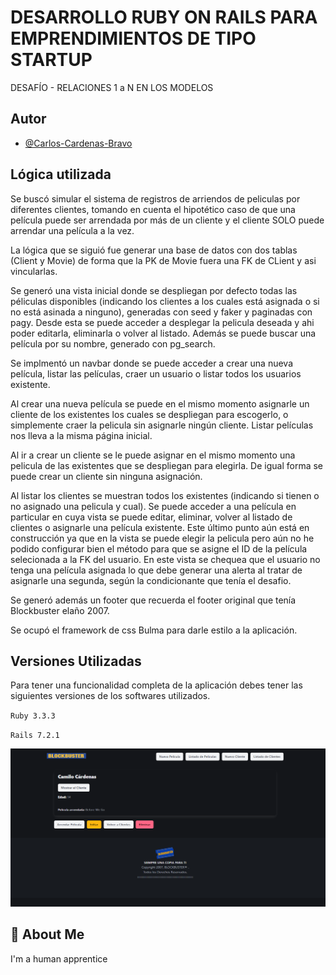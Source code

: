 
# DESARROLLO RUBY ON RAILS PARA EMPRENDIMIENTOS DE TIPO STARTUP

DESAFÍO - RELACIONES 1 a N EN LOS MODELOS






## Autor

- [@Carlos-Cardenas-Bravo](https://github.com/Carlos-Cardenas-Bravo)


## Lógica utilizada

Se buscó simular el sistema de registros de arriendos de peliculas por diferentes clientes, tomando en cuenta el hipotético caso de que una película puede ser arrendada por más de un cliente y el cliente SOLO puede arrendar una película a la vez.

La lógica que se siguió fue generar una base de datos con dos tablas (Client y Movie) de forma que la PK de Movie fuera una FK de CLient y asi vincularlas.

Se generó una vista inicial donde se despliegan por defecto todas las péliculas disponibles (indicando los clientes a los cuales está asignada o si no está asinada a ninguno), generadas con seed y faker y paginadas con pagy. Desde esta se puede acceder a desplegar la pelicula deseada y ahi poder editarla, eliminarla o volver al listado. Además se puede buscar una película por su nombre, generado con pg_search.

Se implmentó un navbar donde se puede acceder a crear una nueva película, listar las películas, craer un usuario o listar todos los usuarios existente.

Al crear una nueva película se puede en el mismo momento asignarle un cliente de los existentes los cuales se despliegan para escogerlo, o simplemente craer la pelicula sin asignarle ningún cliente.
Listar películas nos lleva a la misma página inicial.

Al ir a crear un cliente se le puede asignar en el mismo momento una pelicula de las existentes que se despliegan para elegirla. De igual forma se puede crear un cliente sin ninguna asignación.

Al listar los clientes se muestran todos los existentes (indicando si tienen o no asignado una pelicula y cual). Se puede acceder a una película en particular en cuya vista se puede editar, eliminar, volver al listado de clientes o asignarle una película existente. Este último punto aún está en construcción ya que en la vista se puede elegir la pelicula pero aún no he podido configurar bien el método para que se asigne el ID de la película selecionada a la FK del usuario.
En este vista se chequea que el usuario no tenga una película asignada lo que debe generar una alerta al tratar de asignarle una segunda, según la condicionante que tenía el desafio.

Se generó además un footer que recuerda el footer original que tenía Blockbuster elaño 2007.

Se ocupó el framework de css Bulma para darle estilo a la aplicación.


## Versiones Utilizadas

Para tener una funcionalidad completa de la aplicación debes tener las siguientes versiones de los softwares utilizados.

`Ruby 3.3.3`

`Rails 7.2.1 `

![Clon Blockbuster](Captura.PNG)

## 🚀 About Me
I'm a human apprentice

